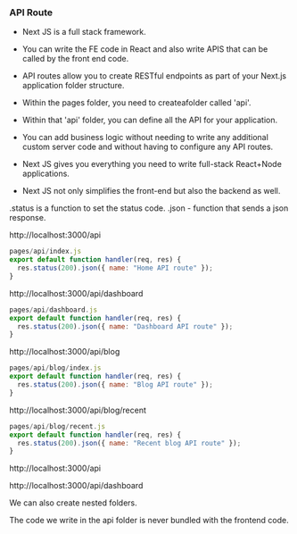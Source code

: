### API Route

- Next JS is a full stack framework.

- You can write the FE code in React and also write APIS that can be called by the front end code.

- API routes allow you to create RESTful endpoints as part of your Next.js application folder structure.

- Within the pages folder, you need to createafolder called 'api'.

- Within that 'api' folder, you can define all the API for your application.

- You can add business logic without needing to write any additional custom server code and without having to configure any API routes.

- Next JS gives you everything you need to write full-stack React+Node applications.

- Next JS not only simplifies the front-end but also the backend as well.

.status is a function to set the status code.
.json - function that sends a json response.

http://localhost:3000/api

```javascript
pages/api/index.js
export default function handler(req, res) {
  res.status(200).json({ name: "Home API route" });
}
```

http://localhost:3000/api/dashboard

```javascript
pages/api/dashboard.js
export default function handler(req, res) {
  res.status(200).json({ name: "Dashboard API route" });
}
```

http://localhost:3000/api/blog

```javascript
pages/api/blog/index.js
export default function handler(req, res) {
  res.status(200).json({ name: "Blog API route" });
}
```

http://localhost:3000/api/blog/recent

```javascript
pages/api/blog/recent.js
export default function handler(req, res) {
  res.status(200).json({ name: "Recent blog API route" });
}
```

http://localhost:3000/api

http://localhost:3000/api/dashboard


We can also create nested folders.

The code we write in the api folder is never bundled with the frontend code.
